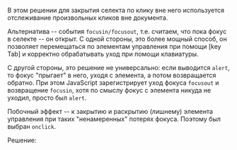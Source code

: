 В этом решении для закрытия селекта по клику вне него используется отслеживание произвольных кликов вне документа.

Альтернатива -- события `focusin/focusout`, т.е. считаем, что пока фокус в селекте -- он открыт. С одной стороны, это более мощный способ, он позволяет перемещаться по элементам управления при помощи [key Tab] и корректно обрабатывать уход при помощи клавиатуры.

С другой стороны, это решение не универсально: если выводится `alert`, то фокус "прыгает" в него, уходя с элемента, а потом возвращается обратно. При этом JavaScript зарегистрирует уход фокуса `focusout` и возвращение `focusin`, хотя по смыслу фокус с элемента никуда не уходил, просто был `alert`. 

Побочный эффект --  к закрытию и раскрытию (лишнему) элемента управления при таких "ненамеренных" потерях фокуса. Поэтому был выбран `onclick`.

Решение: 